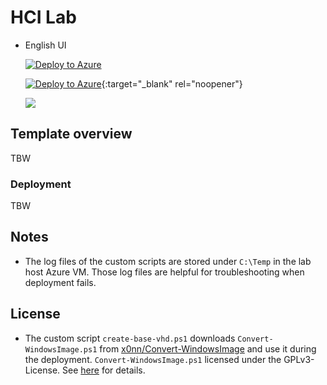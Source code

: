 # HCI Lab

- English UI

    [![Deploy to Azure](https://aka.ms/deploytoazurebutton)](https://portal.azure.com/#view/Microsoft_Azure_CreateUIDef/CustomDeploymentBlade/uri/https%3A%2F%2Fraw.githubusercontent.com%2Ftksh164%2Fazure-demo-scripts-templates%2Fmaster%2Farm-templates%2Fhci-lab%2Ftemplate.json/uiFormDefinitionUri/https%3A%2F%2Fraw.githubusercontent.com%2Ftksh164%2Fazure-demo-scripts-templates%2Fmaster%2Farm-templates%2Fhci-lab%2Fuiform.json)

    [![Deploy to Azure](https://aka.ms/deploytoazurebutton)](https://portal.azure.com/#view/Microsoft_Azure_CreateUIDef/CustomDeploymentBlade/uri/https%3A%2F%2Fraw.githubusercontent.com%2Ftksh164%2Fazure-demo-scripts-templates%2Fmaster%2Farm-templates%2Fhci-lab%2Ftemplate.json/uiFormDefinitionUri/https%3A%2F%2Fraw.githubusercontent.com%2Ftksh164%2Fazure-demo-scripts-templates%2Fmaster%2Farm-templates%2Fhci-lab%2Fuiform.json){:target="_blank" rel="noopener"}

    <a href="https://portal.azure.com/#view/Microsoft_Azure_CreateUIDef/CustomDeploymentBlade/uri/https%3A%2F%2Fraw.githubusercontent.com%2Ftksh164%2Fazure-demo-scripts-templates%2Fmaster%2Farm-templates%2Fhci-lab%2Ftemplate.json/uiFormDefinitionUri/https%3A%2F%2Fraw.githubusercontent.com%2Ftksh164%2Fazure-demo-scripts-templates%2Fmaster%2Farm-templates%2Fhci-lab%2Fuiform.json" target="_blank"><img src="https://aka.ms/deploytoazurebutton"></a>

## Template overview

TBW

### Deployment

TBW

## Notes

- The log files of the custom scripts are stored under `C:\Temp` in the lab host Azure VM. Those log files are helpful for troubleshooting when deployment fails.

## License

- The custom script `create-base-vhd.ps1` downloads `Convert-WindowsImage.ps1` from [x0nn/Convert-WindowsImage](https://github.com/x0nn/Convert-WindowsImage) and use it during the deployment. `Convert-WindowsImage.ps1` licensed under the GPLv3-License. See [here](https://github.com/x0nn/Convert-WindowsImage#license) for details.
